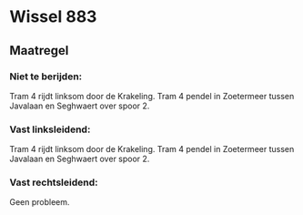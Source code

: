 # Wissel 883
## Maatregel
### Niet te berijden:
Tram 4 rijdt linksom door de Krakeling.
Tram 4 pendel in Zoetermeer tussen Javalaan en Seghwaert over spoor 2.
### Vast linksleidend:
Tram 4 rijdt linksom door de Krakeling.
Tram 4 pendel in Zoetermeer tussen Javalaan en Seghwaert over spoor 2.
### Vast rechtsleidend:
Geen probleem.